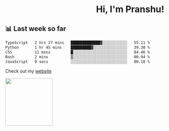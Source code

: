 <div align="right" >
   
   <H1>Hi, I'm Pranshu!</H1>

</div>

## 📊 Last week so far
<!--START_SECTION:waka-->

```txt
TypeScript   2 hrs 27 mins   █████████████▓░░░░░░░░░░░   55.11 %
Python       1 hr 45 mins    █████████▓░░░░░░░░░░░░░░░   39.30 %
CSS          11 mins         █░░░░░░░░░░░░░░░░░░░░░░░░   04.46 %
Bash         2 mins          ▒░░░░░░░░░░░░░░░░░░░░░░░░   00.94 %
JavaScript   0 secs          ░░░░░░░░░░░░░░░░░░░░░░░░░   00.18 %
```

<!--END_SECTION:waka-->

Check out my [website](https://pranshu05.vercel.app)

<img align="left" width="150" src="https://user-images.githubusercontent.com/70943732/209951571-93b7afe5-f523-4683-b725-5d94b287e94e.png">

